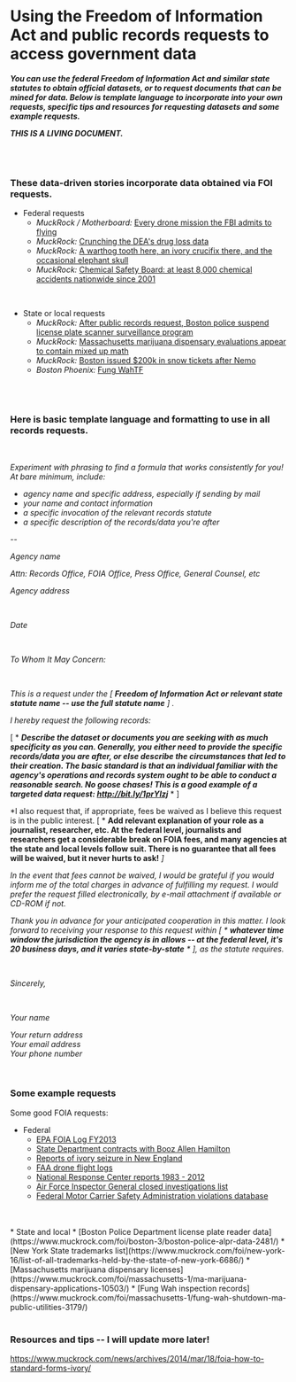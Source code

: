 # Using the Freedom of Information Act and public records requests to access government data


***You can use the federal Freedom of Information Act and similar state statutes to obtain official datasets, or to request documents that can be mined for data. Below is  template language to incorporate into your own requests, specific tips and resources for requesting datasets and some example requests.***

***THIS IS A LIVING DOCUMENT.***

</br>
</br>


### These data-driven stories incorporate data obtained via FOI requests. 

* Federal requests
	* *MuckRock / Motherboard:* [Every drone mission the FBI admits to flying](http://motherboard.vice.com/read/every-drone-mission-the-fbi-admits-to-flying) 
	* *MuckRock:* [Crunching the DEA's drug loss data](https://www.muckrock.com/news/archives/2013/dec/19/crunching-deas-controlled-substance-loss-data/)
	* *MuckRock:* [A warthog tooth here, an ivory crucifix there, and the occasional elephant skull](https://www.muckrock.com/news/archives/2014/mar/18/ivory-reports-new-england/)
	* *MuckRock:* [Chemical Safety Board: at least 8,000 chemical accidents nationwide since 2001](https://www.muckrock.com/news/archives/2013/jun/18/chemical-safety-board-least-8000-chemical-accident/)

</br>

* State or local requests
	* *MuckRock:* [After public records request, Boston police suspend license plate scanner surveillance program](https://www.muckrock.com/news/archives/2013/dec/15/boston-police-close-alpr-program/)
	* *MuckRock:* [Massachusetts marijuana dispensary evaluations appear to contain mixed up math](https://www.muckrock.com/news/archives/2014/feb/25/mass-dispensary-applications-bookkeeping-errors/)
	* *MuckRock:* [Boston issued $200k in snow tickets after Nemo](https://www.muckrock.com/news/archives/2013/mar/06/boston-issued-200k-snow-fines-after-nemo/)
	* *Boston Phoenix:* [Fung WahTF](http://thephoenix.com/boston/news/153301-fung-wahtf/)

</br>
</br>

### Here is basic template language and formatting to use in all records requests. 

</br>

*Experiment with phrasing to find a formula that works consistently for you! At bare minimum, include:*

* *agency name and specific address, especially if sending by mail*
* *your name and contact information*
* *a specific invocation of the relevant records statute*
* *a specific description of the records/data you're after*

--

*Agency name*

*Attn: Records Office, FOIA Office, Press Office, General Counsel, etc*

*Agency address*

<br>

*Date*

<br>

*To Whom It May Concern:* 


<br>

*This is a request under the [ **Freedom of Information Act or relevant state statute name -- use the full statute name** ] .* 
</br>

*I hereby request the following records:*

[ * ***Describe the dataset or documents you are seeking with as much specificity as you can. Generally, you either need to provide the specific records/data you are after, or else describe the circumstances that led to their creation. The basic standard is that an individual familiar with the agency's operations and records system ought to be able to conduct a reasonable search. No goose chases! This is a good example of a targeted data request: http://bit.ly/1prYlzj*** * ] 


*I also request that, if appropriate, fees be waived as I believe this request is in the public interest. [ * **Add relevant explanation of your role as a journalist, researcher, etc. At the federal level, journalists and researchers get a considerable break on FOIA fees, and many agencies at the state and local levels follow suit. There is no guarantee that all fees will be waived, but it never hurts to ask!** *]* 


*In the event that fees cannot be waived, I would be grateful if you would inform me of the total charges in advance of fulfilling my request. I would prefer the request filled electronically, by e-mail attachment if available or CD-ROM if not.*


*Thank you in advance for your anticipated cooperation in this matter. I look forward to receiving your response to this request within [ \* **whatever time window the jurisdiction the agency is in allows -- at the federal level, it's 20 business days, and it varies state-by-state** \* ], as the statute requires.*

<br>

*Sincerely,*

<br>

*Your name*

*Your return address*</br>
*Your email address*</br>
*Your phone number*</br>

<br>

### Some example requests 


Some good FOIA requests: 


* Federal 
	* [EPA FOIA Log FY2013](https://www.muckrock.com/foi/united-states-of-america-10/fy2013-foia-log-environmental-protection-agency-8461/)
	* [State Department contracts with Booz Allen Hamilton](https://www.muckrock.com/foi/united-states-of-america-10/booz-allen-hamilton-contracts-3365/) 
	* [Reports of ivory seizure in New England](https://www.muckrock.com/foi/united-states-of-america-10/reports-of-ivory-seizure-in-new-england-10357/)
	* [FAA drone flight logs](https://www.muckrock.com/foi/united-states-of-america-10/faa-drone-flight-logs-2460/)
	* [National Response Center reports 1983 - 2012](https://www.muckrock.com/foi/united-states-of-america-10/nrc-datasets-1983-2012-6057/)
	* [Air Force Inspector General closed investigations list](https://www.muckrock.com/foi/united-states-of-america-10/air-force-ig-investigations-list-8981/)
	* [Federal Motor Carrier Safety Administration violations database](https://www.muckrock.com/foi/united-states-of-america-10/fmcsa-violations-database-3790/)
<br>
<br>
* State and local 
	* [Boston Police Department license plate reader data](https://www.muckrock.com/foi/boston-3/boston-police-alpr-data-2481/)
	* [New York State trademarks list](https://www.muckrock.com/foi/new-york-16/list-of-all-trademarks-held-by-the-state-of-new-york-6686/)
	* [Massachusetts marijuana dispensary licenses](https://www.muckrock.com/foi/massachusetts-1/ma-marijuana-dispensary-applications-10503/)
	* [Fung Wah inspection records](https://www.muckrock.com/foi/massachusetts-1/fung-wah-shutdown-ma-public-utilities-3179/)

<br>
<br>

### Resources and tips -- I will update more later!

<https://www.muckrock.com/news/archives/2014/mar/18/foia-how-to-standard-forms-ivory/>